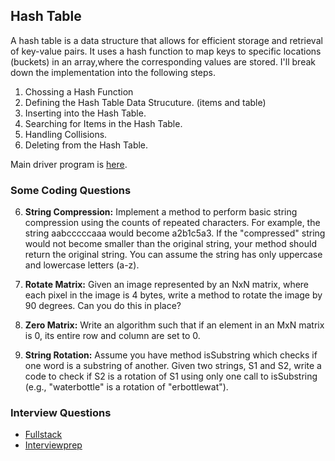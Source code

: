 ## Hash Table

A hash table is a data structure that allows for efficient storage and retrieval of key-value pairs. It uses a hash function to map keys to specific locations (buckets) in an array,where the corresponding values are stored. I'll break down the implementation into the following steps.

1. Chossing a Hash Function
2. Defining the Hash Table Data Strucuture. (items and table)
3. Inserting into the Hash Table.
4. Searching for Items in the Hash Table.
5. Handling Collisions.
6. Deleting from the Hash Table.

Main driver program is [here](main.cpp).

### Some Coding Questions

<!-- 1. **Is Unique:** Implement an algorithm to determine if a string has all unique characters. What if you cannot use additional data structures?

2. **Check Permutation:** Given two strings, write a method to decide if one is a permutation of the other.

3. **URLify:** Write a method to replace all spaces in a string with '%20'. You may assume that the string has sufficient space at the end to hold the additional characters, and that you are given the "true" length of the string.

Example:
Input: "Mr John Smith "
Output: "Mr%20John%20Smith" -->

<!-- 4. **Palindrome Permutation:** Given a string, write a function to check if it is a permutation of a palindrome. A palindrome is a word or phrase that is the same in forwards and backwards. A permutation is a rearrangement of letter. The palindrome does not need to be limited to just dictonary words.

Example:
Input: Tact Coa
Output: True (permutations: "taco cat", "atco cta", etc.) -->

<!-- 5. **One Away:** There are three types of edits that can be performed on strings: insert a character, remove a character, or replace a character. Given two strings, write a function to check if they are one edit (or zero edits) away.

Example:
pale, ple -> true
pales, pale -> true
pale, bale -> true
pale, bake -> false -->

6. **String Compression:** Implement a method to perform basic string compression using the counts of repeated characters. For example, the string aabcccccaaa would become a2b1c5a3. If the "compressed" string would not become smaller than the original string, your method should return the original string. You can assume the string has only uppercase and lowercase letters (a-z).

7. **Rotate Matrix:** Given an image represented by an NxN matrix, where each pixel in the image is 4 bytes, write a method to rotate the image by 90 degrees. Can you do this in place?

8. **Zero Matrix:** Write an algorithm such that if an element in an MxN matrix is 0, its entire row and column are set to 0.

9. **String Rotation:** Assume you have method isSubstring which checks if one word is a substring of another. Given two strings, S1 and S2, write a code to check if S2 is a rotation of S1 using only one call to isSubstring (e.g., "waterbottle" is a rotation of "erbottlewat").

### Interview Questions

- [Fullstack](https://www.fullstack.cafe/blog/hash-tables-interview-questions)
- [Interviewprep](https://interviewprep.org/hash-table-interview-questions/#:~:text=Top%2025%20Hash%20Table%20Interview%20Questions%20and%20Answers,a%20language%20of%20your%20choice%3F%20...%20More%20items)
